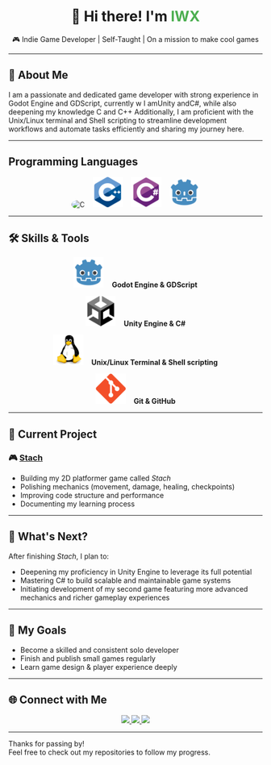 
<h1 align="center">👋 Hi there! I'm <span style="color:#4CAF50">IWX</span></h1>

<p align="center">
🎮 Indie Game Developer | Self-Taught | On a mission to make cool games

---

## 🧠 About Me

I am a passionate and dedicated game developer with strong experience in Godot Engine and GDScript, currently w
I amUnity andC#, while also deepening my knowledge C and C++ 
Additionally, I am proficient with the Unix/Linux terminal and Shell scripting to streamline development workflows and automate tasks efficiently and sharing my journey here.

---

## Programming Languages

<p float="left" align="center">
  <img src="https://img.icons8.com/color/96/000000/c-programming.png" alt="C" width="65" height="65" style="border-radius:60%;"/>
  &nbsp;&nbsp;
  <img src="https://raw.githubusercontent.com/devicons/devicon/master/icons/cplusplus/cplusplus-original.svg" alt="C++" width="60" height="60"/>
  &nbsp;&nbsp;
  <img src="https://raw.githubusercontent.com/devicons/devicon/master/icons/csharp/csharp-original.svg" alt="C#" width="60" height="60"/>
  &nbsp;&nbsp;
  <img src="https://raw.githubusercontent.com/godotengine/godot/master/icon.svg" alt="Godot" width="60" height="60" style="border-radius:50%;"/>
</p>

---

## 🛠 Skills & Tools

<p float="left" align="center">
  <img src="https://raw.githubusercontent.com/godotengine/godot/master/icon.svg" alt="Godot" width="60" height="60"/>
  &nbsp;&nbsp;
  <b>Godot Engine & GDScript</b>
</p>

<p float="left" align="center">
  <img src="https://raw.githubusercontent.com/devicons/devicon/master/icons/unity/unity-original.svg" alt="Unity" width="60" height="60"/>
  &nbsp;&nbsp;
  <b>Unity Engine & C#</b>
</p>

<p float="left" align="center">
  <img src="https://raw.githubusercontent.com/devicons/devicon/master/icons/linux/linux-original.svg" alt="Linux" width="60" height="60"/>
  &nbsp;&nbsp;
  <b>Unix/Linux Terminal & Shell scripting</b>
</p>

<p float="left" align="center">
  <img src="https://raw.githubusercontent.com/devicons/devicon/master/icons/git/git-original.svg" alt="Git" width="60" height="60"/>
  &nbsp;&nbsp;
  <b>Git & GitHub</b>
</p>

---

## 📌 Current Project

### 🎮 [Stach](https://github.com/IWXdev/Stach)
- Building my 2D platformer game called *Stach*
- Polishing mechanics (movement, damage, healing, checkpoints)
- Improving code structure and performance
- Documenting my learning process

---

## 🚀 What's Next?

After finishing *Stach*, I plan to:

- Deepening my proficiency in Unity Engine to leverage its full potential
- Mastering C# to build scalable and maintainable game systems
- Initiating development of my second game featuring more advanced mechanics and richer gameplay experiences

---

## 🌱 My Goals

- Become a skilled and consistent solo developer
- Finish and publish small games regularly
- Learn game design & player experience deeply

---
## 🌐 Connect with Me


<p align="center">
  <a href="https://iwx-10.itch.io/">
    <img src="https://img.shields.io/badge/itch.io-FA5C5C?style=for-the-badge&logo=itchdotio&logoColor=white" />
  </a>
  <a href="https://www.instagram.com/ayoub__iwx?igsh=N3k2ZXBiOWhiZTU1">
    <img src="https://img.shields.io/badge/Instagram-E4405F?style=for-the-badge&logo=instagram&logoColor=white" />
  </a>
  <a href="https://x.com/AYOUB_IWX?t=nCRvwL-EjUBEvQsSuS7_oQ&s=09">
    <img src="https://img.shields.io/badge/X-1DA1F2?style=for-the-badge&logo=twitter&logoColor=white" />
  </a>
</p>

---
Thanks for passing by!  
Feel free to check out my repositories to follow my progress.
